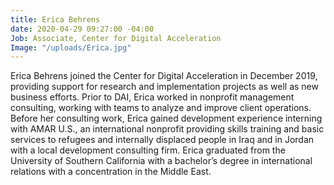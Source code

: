 ```yaml
---
title: Erica Behrens
date: 2020-04-29 09:27:00 -04:00
Job: Associate, Center for Digital Acceleration
Image: "/uploads/Erica.jpg"
---
```


Erica Behrens joined the Center for Digital Acceleration in December 2019, providing support for research and implementation projects as well as new business efforts. Prior to DAI, Erica worked in nonprofit management consulting, working with teams to analyze and improve client operations. Before her consulting work, Erica gained development experience interning with AMAR U.S., an international nonprofit providing skills training and basic services to refugees and internally displaced people in Iraq and in Jordan with a local development consulting firm. Erica graduated from the University of Southern California with a bachelor’s degree in international relations with a concentration in the Middle East.